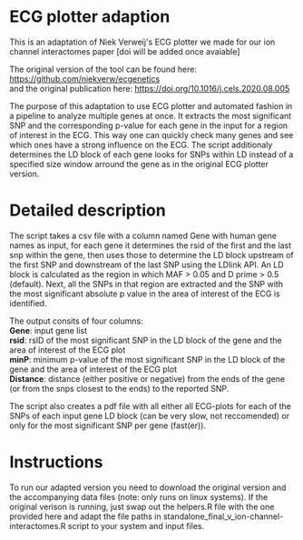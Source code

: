 # ECG plotter adaption
This is an adaptation of Niek Verweij's ECG plotter we made for our ion channel interactomes paper [doi will be added once avaiable]  
  
The original version of the tool can be found here: https://github.com/niekverw/ecgenetics  
and the original publication here:  https://doi.org/10.1016/j.cels.2020.08.005  

The purpose of this adaptation to use ECG plotter and automated fashion in a
pipeline to analyze multiple genes at once. It extracts the most significant
SNP and the corresponding p-value for each gene in the input for a region of
interest in the ECG. This way one can quickly check many genes and see which
ones have a strong influence on the ECG. The script additionaly determines the
LD block of each gene looks for SNPs within LD instead of a specified size window
arround the gene as in the original ECG plotter version.  
  
  
# Detailed description
The script takes a csv file with a column named Gene
with human gene names as input, for each gene it determines the rsid of the
first and the last snp within the gene, then uses those to determine the LD
block upstream of the first SNP and downstream of the last SNP using the
LDlink API. An LD block is calculated as the region in which MAF > 0.05 and 
D prime > 0.5 (default). Next, all the SNPs in that region are extracted and the SNP
with the most significant absolute p value in the area of interest of the ECG
is identified.  
  
The output consits of four columns:  
**Gene**: input gene list  
**rsid**: rsID of the most significant SNP in the LD block of the gene and the area of interest of
the ECG plot  
**minP**: minimum p-value of the most significant SNP in the LD block
of the gene and the area of interest of the ECG plot  
**Distance**: distance
(either positive or negative) from the ends of the gene (or from the snps
closest to the ends) to the reported SNP.  
  
The script also creates a pdf file with all either all ECG-plots for each
of the SNPs of each input gene LD block (can be very slow, not reccomended) or only for the most
significant SNP per gene (fast(er)).  

# Instructions
To run our adapted version you need to download the original version and the accompanying data files (note: only runs on linux systems). If the original verison is running, just swap out the helpers.R file with the one provided here and adapt the file paths in standalone_final_v_ion-channel-interactomes.R script to your system and input files.
